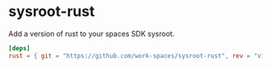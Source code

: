 # sysroot-rust

Add a version of rust to your spaces SDK sysroot.

```toml
[deps]
rust = { git = "https://github.com/work-spaces/sysroot-rust", rev = "v1.80" }
```
